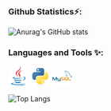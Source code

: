<!--
### Hi there 👋
#

- 🌱 I'm currently learning data processing tools, including Apache Kafka, Elasticsearch, Apache Spark, as well as Kubernetes.
- 🔭 Experienced Backend Engineer/Developer with over 3 years of experience in IT company based on AI.
- 🤔 Equipped with strong problem-solving abilities, willingness to learn. Poised to contribute to team success and achieve positive results. 
- 💬 To seek and maintain a job position that offers professional challenges utilizing programming skills, learning agility and problem-solving skills. 👯 Ready to tackle new challenges and advance organizational objectives with dedication and enthusiasm.

#
-->
### Github Statistics⚡:

![Anurag's GitHub stats](https://github-readme-stats.vercel.app/api?username=dmsdms39&hide=stars&show_icons=true&theme=dracula)

### Languages and Tools ✨:

<img src = "https://raw.githubusercontent.com/devicons/devicon/master/icons/java/java-original.svg" width="8%"> <img src = "https://raw.githubusercontent.com/devicons/devicon/master/icons/python/python-original.svg" width="8%">  <img src = "https://raw.githubusercontent.com/devicons/devicon/master/icons/mysql/mysql-original-wordmark.svg" width="8%">


![Top Langs](https://github-readme-stats.vercel.app/api/top-langs/?username=dmsdms39&layout=compact&theme=dracula)

###

<!--
**dmsdms39/dmsdms39** is a ✨ _special_ ✨ repository because its `README.md` (this file) appears on your GitHub profile.

Here are some ideas to get you started:

- 🔭 I’m currently working on ...
- 🌱 I’m currently learning ...
- 👯 I’m looking to collaborate on ...
- 🤔 I’m looking for help with ...
- 💬 Ask me about ...
- 📫 How to reach me: ...
- 💬 Pronouns: ...
- ⚡ Fun fact: ...
-->
